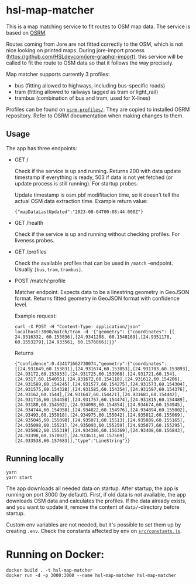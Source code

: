 # hsl-map-matcher

This is a map matching service to fit routes to OSM map data. The service is based on [OSRM](https://project-osrm.org/).

Routes coming from Jore are not fitted correctly to the OSM, which is not nice looking on printed maps. During jore-import process (https://github.com/HSLdevcom/jore-graphql-import), this service will be called to fit the route to OSM data so that it follows the way precisely.

Map matcher supports currently 3 profiles:
- bus (fitting allowed to highways, including bus-specific roads)
- tram (fitting allowed to railways tagged as tram or light_rail)
- trambus (combination of bus and tram, used for X-lines)

Profiles can be found on [`osrm-profiles/`](osrm-profiles/). They are copied to installed OSRM repository. Refer to OSRM documentation when making changes to them.

## Usage

The app has three endpoints:

- GET /

  Check if the service is up and running. Returns 200 with data update timestamp if everything is ready, 503 if data is not yet fetched (or update process is still running). For startup probes.

  Update timestamp is osm.pbf modifitacion time, so it doesn't tell the actual OSM data extraction time.
  Example return value:
  ```
  {"mapDataLastUpdated":"2023-08-04T00:08:44.000Z"}
  ```

- GET /health

  Check if the service is up and running without checking profiles. For liveness probes.

- GET /profiles

  Check the available profiles that can be used in `/match` -endpoint. Usually `[bus,tram,trambus]`.

- POST /match/:profile

  Matcher endpoint. Expects data to be a linestring geometry in GeoJSON format. Returns fitted geometry in GeoJSON format with confidence level.

  Example request:
  ```
  curl -X POST -H "Content-Type: application/json" localhost:3000/match/tram -d '{"geometry": {"coordinates": [[
  24.9316332, 60.153836],[24.9341208, 60.1548169],[24.9351178, 60.1553279],[24.933561, 60.1576866]]}}'
  ```

  Returns
  ```
  {"confidence":0.434171662730074,"geometry":{"coordinates":[[24.931649,60.153831],[24.931674,60.153853],[24.931703,60.153893],[24.93172,60.153933],[24.931725,60.153968],[24.931721,60.154],[24.9317,60.154055],[24.931672,60.154118],[24.931612,60.154206],[24.931589,60.154245],[24.931577,60.154275],[24.931573,60.154304],[24.931575,60.154328],[24.931585,60.154354],[24.931597,60.154376],[24.93162,60.1544],[24.931647,60.154421],[24.931681,60.154442],[24.931716,60.154458],[24.931757,60.154474],[24.931815,60.154489],[24.93188,60.154502],[24.934098,60.154854],[24.934674,60.154945],[24.934744,60.154958],[24.934822,60.154976],[24.934894,60.155002],[24.93493,60.155018],[24.934975,60.155042],[24.935012,60.155069],[24.935046,60.155098],[24.935071,60.15513],[24.935089,60.155165],[24.935098,60.15521],[24.935093,60.155259],[24.935077,60.155295],[24.935062,60.155319],[24.934386,60.156369],[24.93408,60.156843],[24.93398,60.157002],[24.933611,60.157569],[24.933538,60.157683]],"type":"LineString"}}
  ```

## Running locally
```
yarn
yarn start
```

The app downloads all needed data on startup. After startup, the app is running on port 3000 (by default).
First, if old data is not available, the app downloads OSM data and calculates the profiles. If the data already exists, and you want to update it, remove the content of `data/`-directory before startup.

Custom env variables are not needed, but it's possible to set them up by creating `.env`. Check the constants affected by env on [`src/constants.js`](src/constants.js).

# Running on Docker:

```
docker build . -t hsl-map-matcher
docker run -d -p 3000:3000 --name hsl-map-matcher hsl-map-matcher
```